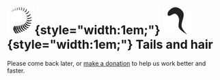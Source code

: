 # ![](../../../img/duik/icons/tail.svg){style="width:1em;"} ![](../../../img/duik/icons/hair_strand.svg){style="width:1em;"} Tails and hair

Please come back later, or [make a donation](http://donate.rxlab.info) to help us work better and faster.